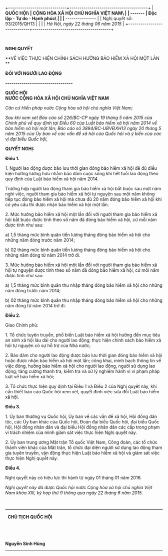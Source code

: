 +-----------------------------+---------------------------------------+
| **QUỐC HỘI\                 | **CỘNG HÒA XÃ HỘI CHỦ NGHĨA VIỆT NAM\ |
| \-\-\-\-\-\--**             | Độc lập - Tự do - Hạnh phúc\          |
|                             | \-\-\-\-\-\-\-\-\-\-\-\-\-\--**       |
| Nghị quyết số: 93/2015/QH13 |                                       |
|                             | *Hà Nội, ngày 22 tháng 06 năm 2015*   |
+-----------------------------+---------------------------------------+

 

**NGHỊ QUYẾT**

**VỀ VIỆC THỰC HIỆN CHÍNH SÁCH HƯỞNG BẢO HIỂM XÃ HỘI MỘT LẦN **

**ĐỐI VỚI NGƯỜI LAO ĐỘNG**

**\-\-\-\-\-\-\-\-\-\-\-\-\-\-\-\-\-\-\-\-\-\-\-\-\-\-\-\-\-\-\-\--**

**QUỐC HỘI\
NƯỚC CỘNG HÒA XÃ HỘI CHỦ NGHĨA VIỆT NAM**

*Căn cứ Hiến pháp nước Cộng hòa xã hội chủ nghĩa Việt Nam;*

*Sau khi xem xét Báo cáo số 226/BC-CP ngày 19 tháng 5 năm 2015 của Chính
phủ về quy định tại Điều 60 của Luật bảo hiểm xã hội năm 2014 về bảo
hiểm xã hội một lần; Báo cáo số 3894/BC-UBVĐXH13 ngày 20 tháng 5 năm
2015 của Ủy ban về các vấn đề xã hội của Quốc hội và ý kiến của các vị
đại biểu Quốc hội,*

**QUYẾT NGHỊ:**

**Điều 1.**

1\. Người lao động được bảo lưu thời gian đóng bảo hiểm xã hội để đủ điều
kiện hưởng lương hưu nhằm bảo đảm cuộc sống khi hết tuổi lao động theo
quy định của Luật bảo hiểm xã hội năm 2014.

Trường hợp người lao động tham gia bảo hiểm xã hội bắt buộc sau một năm
nghỉ việc, người tham gia bảo hiểm xã hội tự nguyện sau một năm không
tiếp tục đóng bảo hiểm xã hội mà chưa đủ 20 năm đóng bảo hiểm xã hội khi
có yêu cầu thì được nhận bảo hiểm xã hội một lần.

2\. Mức hưởng bảo hiểm xã hội một lần đối với người tham gia bảo hiểm xã
hội bắt buộc được tính theo số năm đã đóng bảo hiểm xã hội, cứ mỗi năm
được tính như sau:

a\) 1,5 tháng mức bình quân tiền lương tháng đóng bảo hiểm xã hội cho
những năm đóng trước năm 2014;

b\) 02 tháng mức bình quân tiền lương tháng đóng bảo hiểm xã hội cho
những năm đóng từ năm 2014 trở đi.

3\. Mức hưởng bảo hiểm xã hội một lần đối với người tham gia bảo hiểm xã
hội tự nguyện được tính theo số năm đã đóng bảo hiểm xã hội, cứ mỗi năm
được tính như sau:

a\) 1,5 tháng mức bình quân thu nhập tháng đóng bảo hiểm xã hội cho những
năm đóng trước năm 2014;

b\) 02 tháng mức bình quân thu nhập tháng đóng bảo hiểm xã hội cho những
năm đóng từ năm 2014 trở đi.

**Điều 2.**

Giao Chính phủ:

1\. Tổ chức tuyên truyền, phổ biến Luật bảo hiểm xã hội hướng đến mục
tiêu an sinh xã hội lâu dài cho người lao động; thực hiện chính sách bảo
hiểm xã hội tự nguyện có sự hỗ trợ của Nhà nước;

2\. Bảo đảm cho người lao động được bảo lưu thời gian đóng bảo hiểm xã
hội hoặc được nhận bảo hiểm xã hội một lần; công khai, minh bạch thông
tin về việc đóng, hưởng bảo hiểm xã hội cho người lao động, người sử
dụng lao động; tăng cường thanh tra, kiểm tra và xử lý nghiêm hành vi vi
phạm pháp luật về bảo hiểm xã hội;

3\. Tổ chức thực hiện quy định tại Điều 1 và Điều 2 của Nghị quyết này,
khi cần thiết báo cáo Quốc hội xem xét, quyết định việc sửa đổi Luật bảo
hiểm xã hội.

**Điều 3.**

1\. Ủy ban thường vụ Quốc hội, Ủy ban về các vấn đề xã hội, Hội đồng dân
tộc, các Ủy ban khác của Quốc hội, Đoàn đại biểu Quốc hội, đại biểu Quốc
hội, Hội đồng nhân dân và đại biểu Hội đồng nhân dân các cấp trong phạm
vi trách nhiệm của mình giám sát việc thực hiện Nghị quyết này.

2\. Ủy ban trung ương Mặt trận Tổ quốc Việt Nam, Công đoàn, các tổ chức
thành viên khác của Mặt trận, tổ chức đại diện người sử dụng lao động
tham gia tuyên truyền, vận động thực hiện Luật bảo hiểm xã hội và giám
sát việc thực hiện Nghị quyết này.

**Điều 4.**

Nghị quyết này có hiệu lực thi hành từ ngày 01 tháng 01 năm 2016.

*Nghị quyết này đã được Quốc hội nước Cộng hòa xã hội chủ nghĩa Việt Nam
khóa XIII, kỳ họp thứ 9 thông qua ngày 22 tháng 6 năm 2015.*

 

  --- ----------------------
      **CHỦ TỊCH QUỐC HỘI\
      \
      \
      \
      \
      Nguyễn Sinh Hùng**

  --- ----------------------

 
